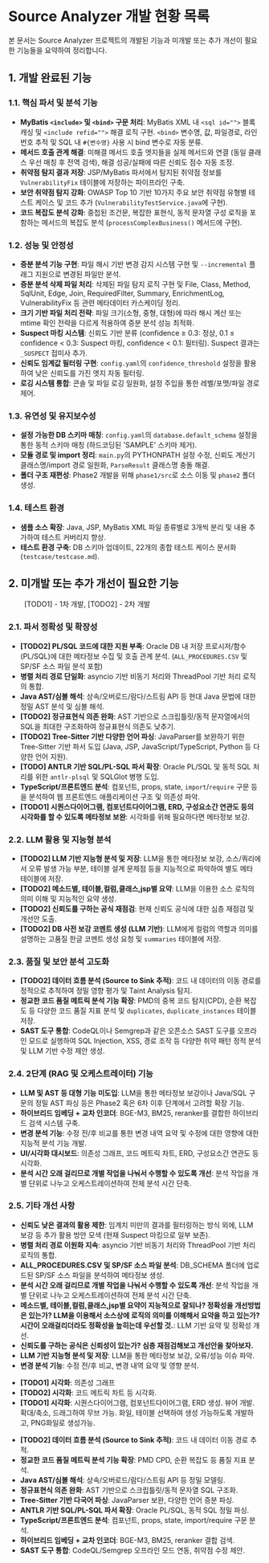 # Source Analyzer 개발 현황 목록

본 문서는 Source Analyzer 프로젝트의 개발된 기능과 미개발 또는 추가 개선이 필요한 기능들을 요약하여 정리합니다.

## 1. 개발 완료된 기능

### 1.1. 핵심 파서 및 분석 기능

* **MyBatis `<include>` 및 `<bind>` 구문 처리**: MyBatis XML 내 `<sql id="">` 블록 캐싱 및 `<include refid="">` 해결 로직 구현. `<bind>` 변수명, 값, 파일경로, 라인번호 추적 및 SQL 내 `#{변수명}` 사용 시 bind 변수로 자동 분류.
* **메서드 호출 관계 해결**: 미해결 메서드 호출 엣지들을 실제 메서드와 연결 (동일 클래스 우선 매칭 후 전역 검색), 해결 성공/실패에 따른 신뢰도 점수 자동 조정.
* **취약점 탐지 결과 저장**: JSP/MyBatis 파서에서 탐지된 취약점 정보를 `VulnerabilityFix` 테이블에 저장하는 파이프라인 구축.
* **보안 취약점 탐지 강화**: OWASP Top 10 기반 10가지 주요 보안 취약점 유형별 테스트 케이스 및 코드 추가 (`VulnerabilityTestService.java`에 구현).
* **코드 복잡도 분석 강화**: 중첩된 조건문, 복잡한 표현식, 동적 문자열 구성 로직을 포함하는 메서드의 복잡도 분석 (`processComplexBusiness()` 메서드에 구현).

### 1.2. 성능 및 안정성

* **증분 분석 기능 구현**: 파일 해시 기반 변경 감지 시스템 구현 및 `--incremental` 플래그 지원으로 변경된 파일만 분석.
* **증분 분석 삭제 파일 처리**: 삭제된 파일 탐지 로직 구현 및 File, Class, Method, SqlUnit, Edge, Join, RequiredFilter, Summary, EnrichmentLog, VulnerabilityFix 등 관련 메타데이터 카스케이딩 정리.
* **크기 기반 파일 처리 전략**: 파일 크기(소형, 중형, 대형)에 따라 해시 계산 또는 mtime 확인 전략을 다르게 적용하여 증분 분석 성능 최적화.
* **Suspect 마킹 시스템**: 신뢰도 기반 분류 (confidence ≥ 0.3: 정상, 0.1 ≤ confidence < 0.3: Suspect 마킹, confidence < 0.1: 필터링). Suspect 결과는 `_SUSPECT` 접미사 추가.
* **신뢰도 임계값 필터링 구현**: `config.yaml`의 `confidence_threshold` 설정을 활용하여 낮은 신뢰도를 가진 엣지 자동 필터링.
* **로깅 시스템 통합**: 콘솔 및 파일 로깅 일원화, 설정 주입을 통한 레벨/포맷/파일 경로 제어.

### 1.3. 유연성 및 유지보수성

* **설정 가능한 DB 스키마 매칭**: `config.yaml`의 `database.default_schema` 설정을 통한 동적 스키마 매칭 (하드코딩된 'SAMPLE' 스키마 제거).
* **모듈 경로 및 import 정리**: `main.py`의 PYTHONPATH 설정 수정, 신뢰도 계산기 클래스명/import 경로 일원화, `ParseResult` 클래스명 충돌 해결.
* **폴더 구조 재편성**: Phase2 개발을 위해 `phase1/src`로 소스 이동 및 `phase2` 폴더 생성.

### 1.4. 테스트 환경

* **샘플 소스 확장**: Java, JSP, MyBatis XML 파일 종류별로 3개씩 분리 및 내용 추가하여 테스트 커버리지 향상.
* **테스트 환경 구축**: DB 스키마 업데이트, 22개의 종합 테스트 케이스 문서화 (`testcase/testcase.md`).

## 2. 미개발 또는 추가 개선이 필요한 기능

        [TODO1] - 1차 개발, [TODO2] - 2차 개발

### 2.1. 파서 정확성 및 확장성

* **[TODO2] PL/SQL 코드에 대한 지원 부족**: Oracle DB 내 저장 프로시저/함수(PL/SQL)에 대한 메타정보 수집 및 호출 관계 분석. (`ALL_PROCEDURES.CSV` 및 SP/SF 소스 파일 분석 포함)
* **병렬 처리 경로 단일화**: asyncio 기반 비동기 처리와 ThreadPool 기반 처리 로직의 통합.
* **Java AST/심볼 해석**: 상속/오버로드/람다/스트림 API 등 현대 Java 문법에 대한 정밀 AST 분석 및 심볼 해석.
* **[TODO2] 정규표현식 의존 완화**: AST 기반으로 스크립틀릿/동적 문자열에서의 SQL을 최대한 구조화하여 정규표현식 의존도 낮추기.
* **[TODO2] Tree-Sitter 기반 다양한 언어 파싱**: JavaParser를 보완하기 위한 Tree-Sitter 기반 파서 도입 (Java, JSP, JavaScript/TypeScript, Python 등 다양한 언어 지원).
* **[TODO] ANTLR 기반 SQL/PL-SQL 파서 확장**: Oracle PL/SQL 및 동적 SQL 처리를 위한 `antlr-plsql` 및 SQLGlot 병행 도입.
* **TypeScript/프론트엔드 분석**: 컴포넌트, props, state, `import`/`require` 구문 등을 분석하여 웹 프론트엔드 애플리케이션 구조 및 의존성 파악.
* **[TODO1] 시퀀스다이어그램, 컴포넌트다이어그램, ERD, 구성요소간 연관도 등의 시각화를 할 수 있도록 메타정보 보완**: 시각화를 위해 필요하다면 메타정보 보강.

### 2.2. LLM 활용 및 지능형 분석

* **[TODO2] LLM 기반 지능형 분석 및 저장**: LLM을 통한 메타정보 보강, 소스/쿼리에서 오류 발생 가능 부분, 테이블 설계 문제점 등을 지능적으로 파악하여 별도 메타 테이블에 저장.
* **[TODO2] 메소드별, 테이블,컬럼,클래스,jsp별 요약**: LLM을 이용한 소스 로직의 의미 이해 및 지능적인 요약 생성.
* **[TODO2] 신뢰도를 구하는 공식 재점검**: 현재 신뢰도 공식에 대한 심층 재점검 및 개선안 도출.
* **[TODO2] DB 사전 보강 코멘트 생성 (LLM 기반)**: LLM에게 컬럼의 역할과 의미를 설명하는 고품질 한글 코멘트 생성 요청 및 `summaries` 테이블에 저장.

### 2.3. 품질 및 보안 분석 고도화

* **[TODO2] 데이터 흐름 분석 (Source to Sink 추적)**: 코드 내 데이터의 이동 경로를 정적으로 추적하여 정밀 영향 평가 및 Taint Analysis 탐지.
* **정교한 코드 품질 메트릭 분석 기능 확장**: PMD의 중복 코드 탐지(CPD), 순환 복잡도 등 다양한 코드 품질 지표 분석 및 `duplicates`, `duplicate_instances` 테이블 저장.
* **SAST 도구 통합**: CodeQL이나 Semgrep과 같은 오픈소스 SAST 도구를 오프라인 모드로 실행하여 SQL Injection, XSS, 경로 조작 등 다양한 취약 패턴 정적 분석 및 LLM 기반 수정 제안 생성.

### 2.4. 2단계 (RAG 및 오케스트레이터) 기능

* **LLM 및 AST 등 대형 기능 미도입**: LLM을 통한 메타정보 보강이나 Java/SQL 구문의 정밀 AST 파싱 등은 Phase2 혹은 6차 이후 단계에서 고려할 확장 기능.
* **하이브리드 임베딩 + 교차 인코더**: BGE-M3, BM25, reranker를 결합한 하이브리드 검색 시스템 구축.
* **변경 분석 기능**: 수정 전/후 비교를 통한 변경 내역 요약 및 수정에 대한 영향에 대한 지능적 분석 기능 개발.
* **UI/시각화 대시보드**: 의존성 그래프, 코드 메트릭 차트, ERD, 구성요소간 연관도 등 시각화.
* **분석 시간 오래 걸리므로 개별 작업을 나눠서 수행할 수 있도록 개선**: 분석 작업을 개별 단위로 나누고 오케스트레이션하여 전체 분석 시간 단축.

### 2.5. 기타 개선 사항

* **신뢰도 낮은 결과의 활용 제한**: 임계치 미만의 결과를 필터링하는 방식 외에, LLM 보강 등 추가 활용 방안 모색 (현재 Suspect 마킹으로 일부 보존).
* **병렬 처리 경로 이원화 지속**: asyncio 기반 비동기 처리와 ThreadPool 기반 처리 로직의 통합.
* **ALL_PROCEDURES.CSV 및 SP/SF 소스 파일 분석**: DB_SCHEMA 폴더에 업로드된 SP/SF 소스 파일을 분석하여 메타정보 생성.
* **분석 시간 오래 걸리므로 개별 작업을 나눠서 수행할 수 있도록 개선**: 분석 작업을 개별 단위로 나누고 오케스트레이션하여 전체 분석 시간 단축.
* **메소드별, 테이블,컬럼,클래스,jsp별 요약이 지능적으로 잘되나? 정확성을 개선방법은 있는가? LLM을 이용해서 소스상에 로직의 의미를 이해해서 요약을 하고 있는가? 시간이 오래걸리더라도 정확성을 높히는데 우선할 것.**: LLM 기반 요약 및 정확성 개선.
* **신뢰도를 구하는 공식은 신뢰성이 있는가? 심층 재점검해보고 개선안을 찾아보자.**
* **LLM 기반 지능형 분석 및 저장**: LLM을 통한 메타정보 보강, 오류/성능 이슈 파악.
* **변경 분석 기능**: 수정 전/후 비교, 변경 내역 요약 및 영향 분석.
- **[TODO1] 시각화**: 의존성 그래프
- **[TODO2] 시각화**: 코드 메트릭 차트 등 시각화.
- **[TODO1] 시각화**: 시퀀스다이어그램, 컴포넌트다이어그램, ERD 생성.  뷰어 개발.  확대/축소, 드래그하여 무브 가능. 화일, 테이블 선택하여 생성 가능하도록 개발하고, PNG화일로 생성가능.
* **[TODO2] 데이터 흐름 분석 (Source to Sink 추적)**: 코드 내 데이터 이동 경로 추적.
* **정교한 코드 품질 메트릭 분석 기능 확장**: PMD CPD, 순환 복잡도 등 품질 지표 분석.
* **Java AST/심볼 해석**: 상속/오버로드/람다/스트림 API 등 정밀 모델링.
* **정규표현식 의존 완화**: AST 기반으로 스크립틀릿/동적 문자열 SQL 구조화.
* **Tree-Sitter 기반 다국어 파싱**: JavaParser 보완, 다양한 언어 증분 파싱.
* **ANTLR 기반 SQL/PL-SQL 파서 확장**: Oracle PL/SQL, 동적 SQL 정밀 파싱.
* **TypeScript/프론트엔드 분석**: 컴포넌트, props, state, import/require 구문 분석.
* **하이브리드 임베딩 + 교차 인코더**: BGE-M3, BM25, reranker 결합 검색.
* **SAST 도구 통합**: CodeQL/Semgrep 오프라인 모드 연동, 취약점 수정 제안.
